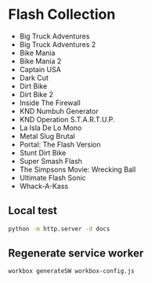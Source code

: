 # Flash Collection

- Big Truck Adventures
- Big Truck Adventures 2
- Bike Mania
- Bike Mania 2
- Captain USA
- Dark Cut
- Dirt Bike
- Dirt Bike 2
- Inside The Firewall
- KND Numbuh Generator
- KND Operation S.T.A.R.T.U.P.
- La Isla De Lo Mono
- Metal Slug Brutal
- Portal: The Flash Version
- Stunt Dirt Bike
- Super Smash Flash
- The Simpsons Movie: Wrecking Ball
- Ultimate Flash Sonic
- Whack-A-Kass

## Local test

```bash
python -m http.server -d docs
```

## Regenerate service worker

```bash
workbox generateSW workbox-config.js
```
